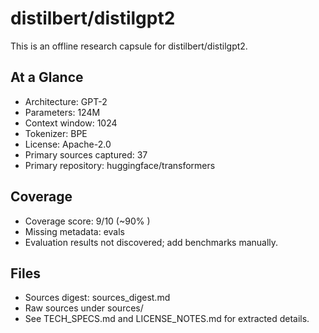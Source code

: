 # distilbert/distilgpt2

This is an offline research capsule for distilbert/distilgpt2.

## At a Glance
- Architecture: GPT-2
- Parameters: 124M
- Context window: 1024
- Tokenizer: BPE
- License: Apache-2.0
- Primary sources captured: 37
- Primary repository: huggingface/transformers

## Coverage

- Coverage score: 9/10 (~90% )
- Missing metadata: evals
- Evaluation results not discovered; add benchmarks manually.

## Files
- Sources digest: sources_digest.md
- Raw sources under sources/
- See TECH_SPECS.md and LICENSE_NOTES.md for extracted details.